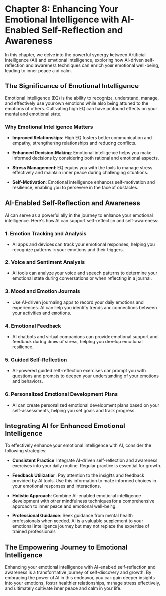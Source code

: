 Chapter 8: Enhancing Your Emotional Intelligence with AI-Enabled Self-Reflection and Awareness
==============================================================================================

In this chapter, we delve into the powerful synergy between Artificial Intelligence (AI) and emotional intelligence, exploring how AI-driven self-reflection and awareness techniques can enrich your emotional well-being, leading to inner peace and calm.

The Significance of Emotional Intelligence
------------------------------------------

Emotional intelligence (EQ) is the ability to recognize, understand, manage, and effectively use your own emotions while also being attuned to the emotions of others. Cultivating high EQ can have profound effects on your mental and emotional state.

### **Why Emotional Intelligence Matters**

* **Improved Relationships**: High EQ fosters better communication and empathy, strengthening relationships and reducing conflicts.

* **Enhanced Decision-Making**: Emotional intelligence helps you make informed decisions by considering both rational and emotional aspects.

* **Stress Management**: EQ equips you with the tools to manage stress effectively and maintain inner peace during challenging situations.

* **Self-Motivation**: Emotional intelligence enhances self-motivation and resilience, enabling you to persevere in the face of obstacles.

AI-Enabled Self-Reflection and Awareness
----------------------------------------

AI can serve as a powerful ally in the journey to enhance your emotional intelligence. Here's how AI can support self-reflection and self-awareness:

### 1. **Emotion Tracking and Analysis**

* AI apps and devices can track your emotional responses, helping you recognize patterns in your emotions and their triggers.

### 2. **Voice and Sentiment Analysis**

* AI tools can analyze your voice and speech patterns to determine your emotional state during conversations or when reflecting in a journal.

### 3. **Mood and Emotion Journals**

* Use AI-driven journaling apps to record your daily emotions and experiences. AI can help you identify trends and connections between your activities and emotions.

### 4. **Emotional Feedback**

* AI chatbots and virtual companions can provide emotional support and feedback during times of stress, helping you develop emotional resilience.

### 5. **Guided Self-Reflection**

* AI-powered guided self-reflection exercises can prompt you with questions and prompts to deepen your understanding of your emotions and behaviors.

### 6. **Personalized Emotional Development Plans**

* AI can create personalized emotional development plans based on your self-assessments, helping you set goals and track progress.

Integrating AI for Enhanced Emotional Intelligence
--------------------------------------------------

To effectively enhance your emotional intelligence with AI, consider the following strategies:

* **Consistent Practice**: Integrate AI-driven self-reflection and awareness exercises into your daily routine. Regular practice is essential for growth.

* **Feedback Utilization**: Pay attention to the insights and feedback provided by AI tools. Use this information to make informed choices in your emotional responses and interactions.

* **Holistic Approach**: Combine AI-enabled emotional intelligence development with other mindfulness techniques for a comprehensive approach to inner peace and emotional well-being.

* **Professional Guidance**: Seek guidance from mental health professionals when needed. AI is a valuable supplement to your emotional intelligence journey but may not replace the expertise of trained professionals.

The Empowering Journey to Emotional Intelligence
------------------------------------------------

Enhancing your emotional intelligence with AI-enabled self-reflection and awareness is a transformative journey of self-discovery and growth. By embracing the power of AI in this endeavor, you can gain deeper insights into your emotions, foster healthier relationships, manage stress effectively, and ultimately cultivate inner peace and calm in your life.
